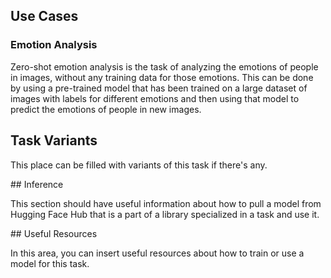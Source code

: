 ## Use Cases

### Emotion Analysis

Zero-shot emotion analysis is the task of analyzing the emotions of people in images, without any training data for those emotions. This can be done by using a pre-trained model that has been trained on a large dataset of images with labels for different emotions and then using that model to predict the emotions of people in new images.

## Task Variants 

This place can be filled with variants of this task if there's any. 

## Inference

This section should have useful information about how to pull a model from Hugging Face Hub that is a part of a library specialized in a task and use it.

## Useful Resources

In this area, you can insert useful resources about how to train or use a model for this task.



